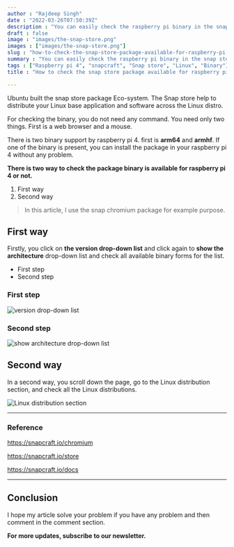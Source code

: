```yaml
---
author : "Rajdeep Singh"
date : "2022-03-26T07:50:39Z"
description : "You can easily check the raspberry pi binary in the snap store without the command line and code."
draft : false
image : "images/the-snap-store.png"
images : ["images/the-snap-store.png"]
slug : "how-to-check-the-snap-store-package-available-for-raspberry-pi-4-or-not"
summary : "You can easily check the raspberry pi binary in the snap store without the command line and code."
tags : ["Raspberry pi 4", "snapcraft", "Snap store", "Linux", "Binary"]
title : "How to check the snap store package available for raspberry pi 4 or not?"

---
```



Ubuntu built the snap store package Eco-system. The Snap store help to distribute your Linux base application and software across the Linux distro.

For checking the binary, you do not need any command. You need only two things. First is a web browser and a mouse.

There is two binary support by raspberry pi 4. first is **arm64** and **armhf**. If one of the binary is present, you can install the package in your raspberry pi 4 without any problem.



**There is two way to check the package binary is available for raspberry pi 4 or not.**

1. First way
2. Second way



> In this article, I use the snap chromium package for example purpose.


## First way

Firstly, you click on **the version drop-down list** and click again to **show the architecture** drop-down list and check all available binary forms for the list.

* First step
* Second step

### First step

![version drop-down list](http://localhost:3000/images/firstway.png)



### Second step

![show architecture drop-down list](http://localhost:3000/images/firstway-2.png)


## Second way

In a second way, you scroll down the page, go to the Linux distribution section, and check all the Linux distributions.

![Linux distribution section](http://localhost:3000/images/secondway.png)


---

### Reference

https://snapcraft.io/chromium

https://snapcraft.io/store

https://snapcraft.io/docs

---

## Conclusion

I hope my article solve your problem if you have any problem and then comment in the comment section.

**For more updates, subscribe to our newsletter.**



